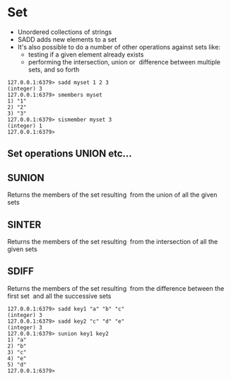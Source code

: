 # Set

- Unordered collections of strings 
- SADD adds new elements to a set 
- It's also possible to do a number of other operations against sets like:
   - testing if a given element already exists
   - performing the intersection, union or  difference between multiple sets, and so forth


```
127.0.0.1:6379> sadd myset 1 2 3 
(integer) 3
127.0.0.1:6379> smembers myset
1) "1"
2) "2"
3) "3"
127.0.0.1:6379> sismember myset 3
(integer) 1
127.0.0.1:6379> 
```

## Set operations UNION etc…


## SUNION
Returns the members of the set resulting  from the union of all the given sets

## SINTER
Returns the members of the set resulting  from the intersection of all the given sets


## SDIFF
Returns the members of the set resulting  from the difference between the first set  and all the successive sets


```
127.0.0.1:6379> sadd key1 "a" "b" "c"
(integer) 3
127.0.0.1:6379> sadd key2 "c" "d" "e"
(integer) 3
127.0.0.1:6379> sunion key1 key2
1) "a"
2) "b"
3) "c"
4) "e"
5) "d"
127.0.0.1:6379>
```

